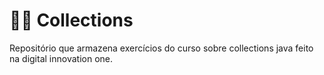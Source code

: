 # 👨‍💻 Collections
Repositório que armazena exercícios do curso sobre collections java feito na digital innovation one.
